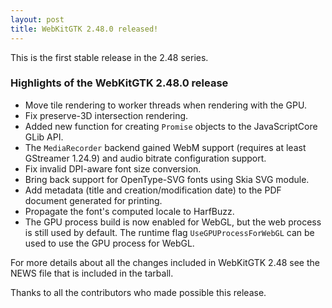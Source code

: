 ```yaml
---
layout: post
title: WebKitGTK 2.48.0 released!
---
```


This is the first stable release in the 2.48 series.

### Highlights of the WebKitGTK 2.48.0 release

 - Move tile rendering to worker threads when rendering with the GPU.
 - Fix preserve-3D intersection rendering.
 - Added new function for creating `Promise` objects to the JavaScriptCore GLib API.
 - The `MediaRecorder` backend gained WebM support (requires at least GStreamer 1.24.9)
   and audio bitrate configuration support.
 - Fix invalid DPI-aware font size conversion.
 - Bring back support for OpenType-SVG fonts using Skia SVG module.
 - Add metadata (title and creation/modification date) to the PDF document generated for printing.
 - Propagate the font's computed locale to HarfBuzz.
 - The GPU process build is now enabled for WebGL, but the web process is still used by default.
   The runtime flag `UseGPUProcessForWebGL` can be used to use the GPU process for WebGL.

For more details about all the changes included in WebKitGTK 2.48 see
the NEWS file that is included in the tarball.

Thanks to all the contributors who made possible this release.

